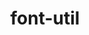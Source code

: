 ---
title: "font-util"
layout: cache
categories: [package, develop]
meta: {"versions": ["1.4.0"], "compilers": ["gcc@=11.1.0"], "oss": ["ubuntu20.04"], "platforms": ["linux"], "targets": ["x86_64_v3"], "stacks": ["data-vis-sdk", "root"], "num_specs": 5, "num_specs_by_stack": {"data-vis-sdk": 5, "root": 5}}
spec_details: [{"hash": "eoeofnlcf3c3zey4rbwqukgmd53xbxl5", "compiler": "gcc@=11.1.0", "versions": ["1.4.0"], "os": "ubuntu20.04", "platform": "linux", "target": "x86_64_v3", "variants": ["build_system=autotools", "fonts=encodings,font-adobe-100dpi,font-adobe-75dpi,font-adobe-utopia-100dpi,font-adobe-utopia-75dpi,font-adobe-utopia-type1,font-alias,font-arabic-misc,font-bh-100dpi,font-bh-75dpi,font-bh-lucidatypewriter-100dpi,font-bh-lucidatypewriter-75dpi,font-bh-type1,font-bitstream-100dpi,font-bitstream-75dpi,font-bitstream-speedo,font-bitstream-type1,font-cronyx-cyrillic,font-cursor-misc,font-daewoo-misc,font-dec-misc,font-ibm-type1,font-isas-misc,font-jis-misc,font-micro-misc,font-misc-cyrillic,font-misc-ethiopic,font-misc-meltho,font-misc-misc,font-mutt-misc,font-schumacher-misc,font-screen-cyrillic,font-sun-misc,font-winitzki-cyrillic,font-xfree86-type1"], "stacks": ["data-vis-sdk", "root"], "size": "-", "tarball": "https://binaries.spack.io/develop/build_cache/linux-ubuntu20.04-x86_64_v3/gcc-11.1.0/font-util-1.4.0/linux-ubuntu20.04-x86_64_v3-gcc-11.1.0-font-util-1.4.0-eoeofnlcf3c3zey4rbwqukgmd53xbxl5.spack"}, {"hash": "3khyl5u6bulvymkoykjtwtt2k5q7ztkt", "compiler": "gcc@=11.1.0", "versions": ["1.4.0"], "os": "ubuntu20.04", "platform": "linux", "target": "x86_64_v3", "variants": ["build_system=autotools", "fonts=encodings,font-adobe-100dpi,font-adobe-75dpi,font-adobe-utopia-100dpi,font-adobe-utopia-75dpi,font-adobe-utopia-type1,font-alias,font-arabic-misc,font-bh-100dpi,font-bh-75dpi,font-bh-lucidatypewriter-100dpi,font-bh-lucidatypewriter-75dpi,font-bh-type1,font-bitstream-100dpi,font-bitstream-75dpi,font-bitstream-speedo,font-bitstream-type1,font-cronyx-cyrillic,font-cursor-misc,font-daewoo-misc,font-dec-misc,font-ibm-type1,font-isas-misc,font-jis-misc,font-micro-misc,font-misc-cyrillic,font-misc-ethiopic,font-misc-meltho,font-misc-misc,font-mutt-misc,font-schumacher-misc,font-screen-cyrillic,font-sun-misc,font-winitzki-cyrillic,font-xfree86-type1"], "stacks": ["data-vis-sdk", "root"], "size": "-", "tarball": "https://binaries.spack.io/develop/build_cache/linux-ubuntu20.04-x86_64_v3/gcc-11.1.0/font-util-1.4.0/linux-ubuntu20.04-x86_64_v3-gcc-11.1.0-font-util-1.4.0-3khyl5u6bulvymkoykjtwtt2k5q7ztkt.spack"}, {"hash": "pz6hjiamc5scnksbqb3yzp5ozwjo3uon", "compiler": "gcc@=11.1.0", "versions": ["1.4.0"], "os": "ubuntu20.04", "platform": "linux", "target": "x86_64_v3", "variants": ["build_system=autotools", "fonts=encodings,font-adobe-100dpi,font-adobe-75dpi,font-adobe-utopia-100dpi,font-adobe-utopia-75dpi,font-adobe-utopia-type1,font-alias,font-arabic-misc,font-bh-100dpi,font-bh-75dpi,font-bh-lucidatypewriter-100dpi,font-bh-lucidatypewriter-75dpi,font-bh-type1,font-bitstream-100dpi,font-bitstream-75dpi,font-bitstream-speedo,font-bitstream-type1,font-cronyx-cyrillic,font-cursor-misc,font-daewoo-misc,font-dec-misc,font-ibm-type1,font-isas-misc,font-jis-misc,font-micro-misc,font-misc-cyrillic,font-misc-ethiopic,font-misc-meltho,font-misc-misc,font-mutt-misc,font-schumacher-misc,font-screen-cyrillic,font-sun-misc,font-winitzki-cyrillic,font-xfree86-type1"], "stacks": ["data-vis-sdk", "root"], "size": "-", "tarball": "https://binaries.spack.io/develop/build_cache/linux-ubuntu20.04-x86_64_v3/gcc-11.1.0/font-util-1.4.0/linux-ubuntu20.04-x86_64_v3-gcc-11.1.0-font-util-1.4.0-pz6hjiamc5scnksbqb3yzp5ozwjo3uon.spack"}, {"hash": "vgne2xywqnc4kugggixqcdjka5wmpp2r", "compiler": "gcc@=11.1.0", "versions": ["1.4.0"], "os": "ubuntu20.04", "platform": "linux", "target": "x86_64_v3", "variants": ["build_system=autotools", "fonts=encodings,font-adobe-100dpi,font-adobe-75dpi,font-adobe-utopia-100dpi,font-adobe-utopia-75dpi,font-adobe-utopia-type1,font-alias,font-arabic-misc,font-bh-100dpi,font-bh-75dpi,font-bh-lucidatypewriter-100dpi,font-bh-lucidatypewriter-75dpi,font-bh-type1,font-bitstream-100dpi,font-bitstream-75dpi,font-bitstream-speedo,font-bitstream-type1,font-cronyx-cyrillic,font-cursor-misc,font-daewoo-misc,font-dec-misc,font-ibm-type1,font-isas-misc,font-jis-misc,font-micro-misc,font-misc-cyrillic,font-misc-ethiopic,font-misc-meltho,font-misc-misc,font-mutt-misc,font-schumacher-misc,font-screen-cyrillic,font-sun-misc,font-winitzki-cyrillic,font-xfree86-type1"], "stacks": ["data-vis-sdk", "root"], "size": "-", "tarball": "https://binaries.spack.io/develop/build_cache/linux-ubuntu20.04-x86_64_v3/gcc-11.1.0/font-util-1.4.0/linux-ubuntu20.04-x86_64_v3-gcc-11.1.0-font-util-1.4.0-vgne2xywqnc4kugggixqcdjka5wmpp2r.spack"}, {"hash": "2wqzk4pqoqr7pjzjrmlrrdeqrtrwpkxf", "compiler": "gcc@=11.1.0", "versions": ["1.4.0"], "os": "ubuntu20.04", "platform": "linux", "target": "x86_64_v3", "variants": ["build_system=autotools", "fonts=encodings,font-adobe-100dpi,font-adobe-75dpi,font-adobe-utopia-100dpi,font-adobe-utopia-75dpi,font-adobe-utopia-type1,font-alias,font-arabic-misc,font-bh-100dpi,font-bh-75dpi,font-bh-lucidatypewriter-100dpi,font-bh-lucidatypewriter-75dpi,font-bh-type1,font-bitstream-100dpi,font-bitstream-75dpi,font-bitstream-speedo,font-bitstream-type1,font-cronyx-cyrillic,font-cursor-misc,font-daewoo-misc,font-dec-misc,font-ibm-type1,font-isas-misc,font-jis-misc,font-micro-misc,font-misc-cyrillic,font-misc-ethiopic,font-misc-meltho,font-misc-misc,font-mutt-misc,font-schumacher-misc,font-screen-cyrillic,font-sun-misc,font-winitzki-cyrillic,font-xfree86-type1"], "stacks": ["data-vis-sdk", "root"], "size": "-", "tarball": "https://binaries.spack.io/develop/build_cache/linux-ubuntu20.04-x86_64_v3/gcc-11.1.0/font-util-1.4.0/linux-ubuntu20.04-x86_64_v3-gcc-11.1.0-font-util-1.4.0-2wqzk4pqoqr7pjzjrmlrrdeqrtrwpkxf.spack"}]
---
